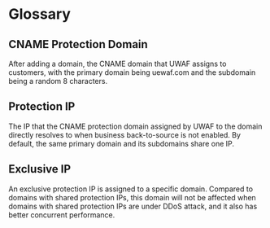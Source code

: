 # Glossary

## CNAME Protection Domain

After adding a domain, the CNAME domain that UWAF assigns to customers, with the primary domain being uewaf.com and the subdomain being a random 8 characters.

## Protection IP

The IP that the CNAME protection domain assigned by UWAF to the domain directly resolves to when business back-to-source is not enabled. By default, the same primary domain and its subdomains share one IP.

## Exclusive IP

An exclusive protection IP is assigned to a specific domain. Compared to domains with shared protection IPs, this domain will not be affected when domains with shared protection IPs are under DDoS attack, and it also has better concurrent performance.